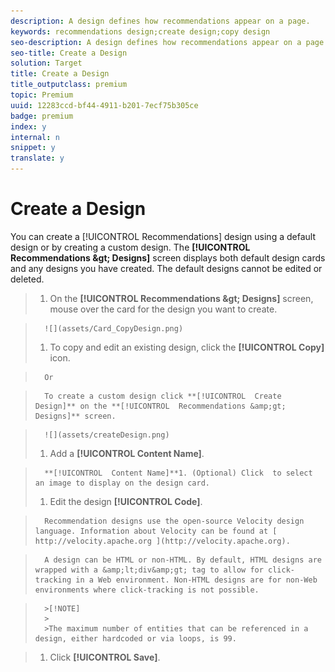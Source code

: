 ```yaml
---
description: A design defines how recommendations appear on a page.
keywords: recommendations design;create design;copy design
seo-description: A design defines how recommendations appear on a page.
seo-title: Create a Design
solution: Target
title: Create a Design
title_outputclass: premium
topic: Premium
uuid: 12283ccd-bf44-4911-b201-7ecf75b305ce
badge: premium
index: y
internal: n
snippet: y
translate: y
---
```


# Create a Design

You can create a [!UICONTROL  Recommendations] design using a default design or by creating a custom design. The **[!UICONTROL  Recommendations &amp;gt; Designs]** screen displays both default design cards and any designs you have created. The default designs cannot be edited or deleted. 

>1. On the **[!UICONTROL  Recommendations &amp;gt; Designs]** screen, mouse over the card for the design you want to create.

>       ![](assets/Card_CopyDesign.png) 
>1. To copy and edit an existing design, click the **[!UICONTROL  Copy]** icon.

>       Or 

>       To create a custom design click **[!UICONTROL  Create Design]** on the **[!UICONTROL  Recommendations &amp;gt; Designs]** screen. 

>       ![](assets/createDesign.png) 
>1. Add a **[!UICONTROL  Content Name]**.

>       **[!UICONTROL  Content Name]**1. (Optional) Click  to select an image to display on the design card.
>1. Edit the design **[!UICONTROL  Code]**.

>       Recommendation designs use the open-source Velocity design language. Information about Velocity can be found at [ http://velocity.apache.org ](http://velocity.apache.org). 

>       A design can be HTML or non-HTML. By default, HTML designs are wrapped with a &amp;lt;div&amp;gt; tag to allow for click-tracking in a Web environment. Non-HTML designs are for non-Web environments where click-tracking is not possible. 


>       >[!NOTE]
>       >
>       >The maximum number of entities that can be referenced in a design, either hardcoded or via loops, is 99.

>1. Click **[!UICONTROL  Save]**.
